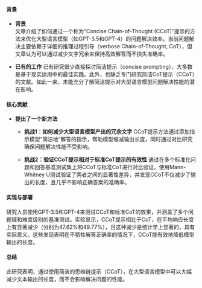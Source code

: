 #### 背景
- **背景**       
    文章介绍了如何通过一个称为“Concise Chain-of-Thought (CCoT)”提示的方法来优化大型语言模型（如GPT-3.5和GPT-4）的问题解决效率。当前问题解决主要依赖于详细的推理过程引导（verbose Chain-of-Thought, CoT），但文章认为可以通过减少文字冗余来保持高效解答而不损失准确率。

- **已有的工作**
    已有研究很少直接探讨简洁提示（concise prompting），大多数是基于现实运用中的最佳实践。此外，也缺乏专门研究简洁CoT提示（CCoT）的文献。如此一来，未能充分了解简洁提示对大型语言模型问题解决性能的潜在影响。

#### 核心贡献
- **提出了一个新方法**
    - **挑战1：如何减少大型语言模型产出的冗余文字**
        CCoT提示方法通过添加指示模型“简洁地”解答的指示，帮助模型缩减输出长度，同时通过对比研究确保问题解决性能不受影响。

    - **挑战2：验证CCoT提示相对于标准CoT提示的有效性**
        通过在多个标准化问题和回答基准测试集上将CCoT与标准CoT进行对比验证，使用Mann-Whitney U测试验证了两者之间的显著性差异，并发现CCoT不仅减少了输出的长度，且几乎不影响正确答案的准确率。

#### 实现与部署
研究人员使用GPT-3.5和GPT-4来测试CCoT和标准CoT的效果，并涵盖了多个问题域和难度级别的基准测试。实验显示，CCoT提示相比于CoT，在平均响应长度上有显著减少（分别为47.62%和49.77%），且这种减少是统计学上显著的，具有实际意义。这些发现表明在不牺牲解答正确率的情况下，CCoT能有效地降低模型输出的长度。

#### 总结
此研究表明，通过使用简洁的思维链提示（CCoT），在大型语言模型中可以大幅减少文本输出的长度，而不会影响解决问题的性能。
